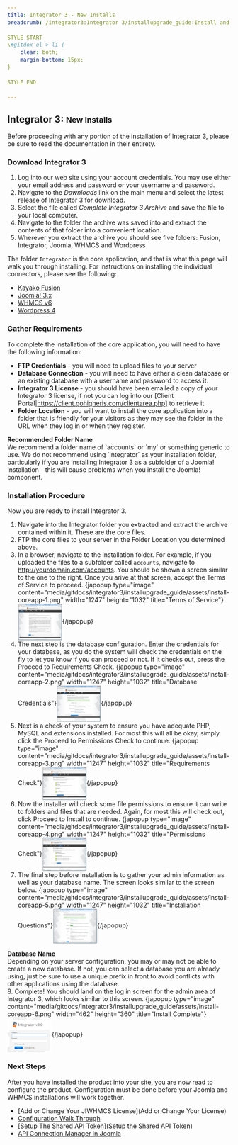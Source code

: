 ```yaml
---
title: Integrator 3 - New Installs
breadcrumb: /integrator3:Integrator 3/installupgrade_guide:Install and Upgrade Guide/newinstalls:New Installs

STYLE START
\#gitdox ol > li {
	clear: both;
	margin-bottom: 15px;
}

STYLE END

---
```


## Integrator 3: <small>New Installs</small>

Before proceeding with any portion of the installation of Integrator 3, please be sure to read the documentation in their entirety.

### Download Integrator 3

1.  Log into our web site using your account credentials.  You may use either your email address and password or your username and password.
2.  Navigate to the *Downloads* link on the main menu and select the latest release of Integrator 3 for download.
3.  Select the file called *Complete Integrator 3 Archive* and save the file to your local computer.
4.  Navigate to the folder the archive was saved into and extract the contents of that folder into a convenient location.
5.  Wherever you extract the archive you should see five folders: Fusion, Integrator, Joomla, WHMCS and Wordpress

The folder `Integrator` is the core application, and that is what this page will walk you through installing.  For instructions on installing the individual connectors, please see the following:

* [Kayako Fusion](integrator3/installupgrade_guide/newfusion.md)
* [Joomla! 3.x](integrator3/installupgrade_guide/newjoomla3.md)
* [WHMCS v6](integrator3/installupgrade_guide/newwhmcs6.md)
* [Wordpress 4](integrator3/installupgrade_guide/newwordpress4.md)


### Gather Requirements

To complete the installation of the core application, you will need to have the following information:

* **FTP Credentials** - you will need to upload files to your server
* **Database Connection** - you will need to have either a clean database or an existing database with a username and password to access it.
* **Integrator 3 License** - you should have been emailed a copy of your Integrator 3 license, if not you can log into our [Client Portal|https://client.gohigheris.com/clientarea.php] to retrieve it.
* **Folder Location** - you will want to install the core application into a folder that is friendly for your visitors as they may see the folder in the URL when they log in or when they register.

<div class="alert alert-warning"><strong>Recommended Folder Name</strong><br />
We recommend a folder name of `accounts` or `my` or something generic to use.  We do not recommend using `integrator` as your installation folder, particularly if you are installing Integrator 3 as a subfolder of a Joomla! installation - this will cause problems when you install the Joomla! component.
</div>

### Installation Procedure

Now you are ready to install Integrator 3.

1. Navigate into the Integrator folder you extracted and extract the archive contained within it.  These are the core files.
2. FTP the core files to your server in the Folder Location you determined above.
3. In a browser, navigate to the installation folder.  For example, if you uploaded the files to a subfolder called `accounts`, navigate to http://yourdomain.com/accounts.  You should be shown a screen similar to the one to the right.  Once you arive at that screen, accept the Terms of Service to proceed.
{japopup type="image" content="media/gitdocs/integrator3/installupgrade_guide/assets/install-coreapp-1.png" width="1247" height="1032" title="Terms of Service"}<img src="assets/install-coreapp-1.png" width="100px" align="center" />{/japopup}
4. The next step is the database configuration.  Enter the credentials for your database, as you do the system will check the credentials on the fly to let you know if you can proceed or not.  If it checks out, press the Proceed to Requirements Check.
{japopup type="image" content="media/gitdocs/integrator3/installupgrade_guide/assets/install-coreapp-2.png" width="1247" height="1032" title="Database Credentials"}<img src="assets/install-coreapp-2.png" width="100px" align="center" />{/japopup}
5. Next is a check of your system to ensure you have adequate PHP, MySQL and extensions installed.  For most this will all be okay, simply click the Proceed to Permissions Check to continue.
{japopup type="image" content="media/gitdocs/integrator3/installupgrade_guide/assets/install-coreapp-3.png" width="1247" height="1032" title="Requirements Check"}<img src="assets/install-coreapp-3.png" width="100px" align="center" />{/japopup}
6. Now the installer will check some file permissions to ensure it can write to folders and files that are needed.  Again, for most this will check out, click Proceed to Install to continue.
{japopup type="image" content="media/gitdocs/integrator3/installupgrade_guide/assets/install-coreapp-4.png" width="1247" height="1032" title="Permissions Check"}<img src="assets/install-coreapp-4.png" width="100px" align="center" />{/japopup}
7. The final step before installation is to gather your admin information as well as your database name.  The screen looks similar to the screen below.
{japopup type="image" content="media/gitdocs/integrator3/installupgrade_guide/assets/install-coreapp-5.png" width="1247" height="1032" title="Installation Questions"}<img src="assets/install-coreapp-5.png" width="100px" align="center" />{/japopup}
<div class="alert alert-info"><strong>Database Name</strong><br />
Depending on your server configuration, you may or may not be able to create a new database.  If not, you can select a database you are already using, just be sure to use a unique prefix in front to avoid conflicts with other applications using the database.
</div>
8. Complete!  You should land on the log in screen for the admin area of Integrator 3, which looks similar to this screen.
{japopup type="image" content="media/gitdocs/integrator3/installupgrade_guide/assets/install-coreapp-6.png" width="462" height="360" title="Install Complete"}<img src="assets/install-coreapp-6.png" width="100px" align="center" />{/japopup}


### Next Steps

After you have installed the product into your site, you are now read to configure the product.  Configuration must be done before your Joomla and WHMCS installations will work together.

* [Add or Change Your J!WHMCS License](Add or Change Your License)
* [Configuration Walk Through](http://)
* [Setup The Shared API Token](Setup the Shared API Token)
* [API Connection Manager in Joomla](https://support.gohigheris.com/docs/display/J25/API+Connection+Manager+in+Joomla)
